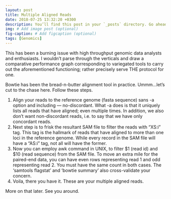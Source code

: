 ```yaml
---
layout: post
title: Multiple Aligned Reads
date: 2018-07-25 13:32:20 +0300
description: You’ll find this post in your `_posts` directory. Go ahead and edit it and re-build the site to see your changes. # Add post description (optional)
img: # Add image post (optional)
fig-caption: # Add figcaption (optional)
tags: [Genomics]
---
```

This has been a burning issue with high throughput genomic data analysts and enthusiasts. I wouldn’t parse through the verticals and draw a comparative performance graph corresponding to variegated tools to carry out the aforementioned functioning; rather precisely serve THE protocol for one.

Bowtie has been the bread-n-butter alignment tool in practice. Ummm…let’s cut to the chase here. Follow these steps.
<ol>
<li> Align your reads to the reference genome (fasta sequence) sans -a option and including — no-discordant. What -a does is that it uniquely lists all reads that have aligned; even multiple times. In addition, we also don’t want non-discordant reads, i.e. to say that we have only concordant reads.</li>
<li> Next step is to frisk the resultant SAM file to filter the reads with “XS:i” tag. This tag is the hallmark of reads that have aligned to more than one loci in the reference genome. While every record in the SAM file will have a “AS:i” tag, not all will have the former.</li>
<li> Now you can employ awk command in UNIX, to filter $1 (read id) and $10 (read sequence) from the SAM file. To move an extra mile for the paired-end data, you can have even rows representing read 1 and odd representing read 2. You must have the same count in both cases. The ‘samtools flagstat’ and ‘bowtie summary’ also cross-validate your concern.</li>
<li> Voila, there you have it. These are your multiple aligned reads. </li>
</ol>

More on that later. See you around.
